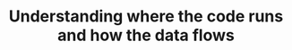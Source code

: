 ---
_db_id: 562
content_type: topic
prerequisites:
  hard:
  - topics/django/official-tutorial/part-4
  soft: []
title: Understanding where the code runs and how the data flows
---